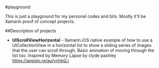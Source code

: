 #playground

This is just a playground for my personal codes and bits.  Mostly it'll be Xamarin proof of concept projects.

##Description of projects

* __UIScrollViewHorizontal__ - Xamarin.iOS native example of how to use a UICollectionView in a horizontal list to show a sliding series of images that the user can scroll through.  Basic animation of moving through the list too. Inspired by Memory Lapse by clyde pashley https://appsto.re/au/ynhbQ.i


